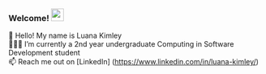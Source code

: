 ### Welcome! <img src="https://media.giphy.com/media/hvRJCLFzcasrR4ia7z/giphy.gif" width="25px">
🐣 Hello! My name is Luana Kimley <br />
👩🏻‍💻 I’m currently a 2nd year undergraduate Computing in Software Development student <br />
📫 Reach me out on [LinkedIn] (https://www.linkedin.com/in/luana-kimley/)

<!--
**luanakimley/luanakimley** is a ✨ _special_ ✨ repository because its `README.md` (this file) appears on your GitHub profile.

Here are some ideas to get you started:

- 🔭 I’m currently working on ...
- 🌱 I’m currently learning ...
- 👯 I’m looking to collaborate on ...
- 🤔 I’m looking for help with ...
- 💬 Ask me about ...
- 📫 How to reach me: ...
- 😄 Pronouns: ...
- ⚡ Fun fact: ...
-->
